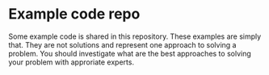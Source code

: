 # Example code repo

Some example code is shared in this repository. These examples are simply that. They are not solutions and represent one approach to solving a problem. You should investigate what are the best approaches to solving your problem with approriate experts.
